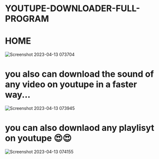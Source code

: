 # YOUTUPE-DOWNLOADER-FULL-PROGRAM

# HOME 

![Screenshot 2023-04-13 073704](https://user-images.githubusercontent.com/90656786/231665174-295a19e8-6666-4d15-8d63-52f7da778277.png)



# you also can download the sound of any video on youtupe in a faster way...


![Screenshot 2023-04-13 073945](https://user-images.githubusercontent.com/90656786/231665432-29fe4aff-d6b1-4630-930b-be322f10b218.png)




# you can also downlaod any playlisyt on youtupe 😍😍



![Screenshot 2023-04-13 074155](https://user-images.githubusercontent.com/90656786/231665735-c3695305-d91a-4b65-be82-2124dee22f9c.png)
